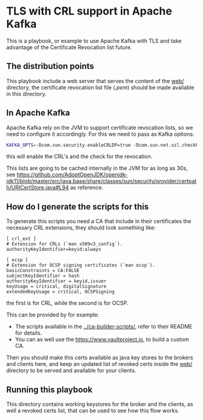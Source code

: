 # TLS with CRL support in Apache Kafka

This is a playbook, or example to use Apache Kafka with TLS and take advantage of the Certificate Revocation list future.

## The distribution points

This playbook include a web server that serves the content of the [web/](web/) directory, the certificate revocation list file (_.pem_) should be made available in this directory.

## In Apache Kafka

Apache Kafka rely on the JVM to support certificate revocation lists, so we need to configure it accordingly. For this we need to pass as Kafka options:

```bash
KAFKA_OPTS=-Dcom.sun.security.enableCRLDP=true -Dcom.sun.net.ssl.checkRevocation=true
```

this will enable the CRL's and the check for the revocation.

This lists are going to be cached internally in the JVM for as long as 30s, see https://github.com/AdoptOpenJDK/openjdk-jdk11/blob/master/src/java.base/share/classes/sun/security/provider/certpath/URICertStore.java#L94 as reference.

## How do I generate the scripts for this

To generate this scripts you need a CA that include in their certificates the necessary CRL extensions, they should look something like:

```
[ crl_ext ]
# Extension for CRLs (`man x509v3_config`).
authorityKeyIdentifier=keyid:always

[ ocsp ]
# Extension for OCSP signing certificates (`man ocsp`).
basicConstraints = CA:FALSE
subjectKeyIdentifier = hash
authorityKeyIdentifier = keyid,issuer
keyUsage = critical, digitalSignature
extendedKeyUsage = critical, OCSPSigning
```

the first is for CRL, while the second is for OCSP.

This can be provided by for example:

* The scripts available in the [../ca-builder-scripts/](../ca-builder-scripts/), refer to their README for details.
* You can as well use the https://www.vaultproject.io, to build a custom CA.

Then you should make this certs available as java key stores to the brokers and clients here, and keep an updated list of revoked certs inside the [web/](web/) directory to be served and available for your clients.

## Running this playbook

This directory contains working keystores for the broker and the clients, as well a revoked certs list, that can be used to see how this flow works.
